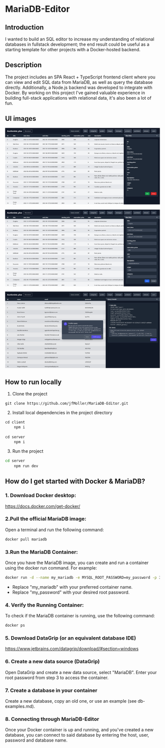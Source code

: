 # **MariaDB-Editor**

## **Introduction**
I wanted to build an SQL editor to increase my understanding of relational databases in fullstack development; the end result could be useful as a starting template for other projects with a Docker-hosted backend.

## **Description**
The project includes an SPA React + TypeScript frontend client where you can view and edit SQL data from MariaDB, as well as query the database directly. Additionally, a Node.js backend was developed to integrate with Docker. By working on this project I've gained valuable experience in building full-stack applications with relational data, it's also been a lot of fun.

## **UI images**
![Inspecting Data](https://github.com/jfMoller/MariaDB-Editor/blob/main/images/data_inspection.png?raw=true)

![Editing Data](https://github.com/jfMoller/MariaDB-Editor/blob/main/images/data_editing.png?raw=true)

![Executing Queries](https://github.com/jfMoller/MariaDB-Editor/blob/main/images/executing_query.png?raw=true)

## **How to run locally**

1.	Clone the project
```
git clone https://github.com/jfMoller/MariaDB-Editor.git
```

2.	Install local dependencies in the project directory
```
cd client
    npm i

cd server
    npm i
```
3.	Run the project
```bash
cd server
    npm run dev
```
## **How do I get started with Docker & MariaDB?**
### 1. Download Docker desktop:
https://docs.docker.com/get-docker/

### 2.Pull the official MariaDB image:
Open a terminal and run the following command:
```bash
docker pull mariadb
```
### 3.Run the MariaDB Container: 
Once you have the MariaDB image, you can create and run a container using the docker run command. For example:
```bash
docker run -d --name my_mariadb -e MYSQL_ROOT_PASSWORD=my_password -p 3306:3306 mariadb
```
* Replace "my_mariadb" with your preferred container name.
* Replace "my_password" with your desired root password.

### 4. Verify the Running Container: 
To check if the MariaDB container is running, use the following command:
```bash
docker ps
```
### 5. Download DataGrip (or an equivalent database IDE)
https://www.jetbrains.com/datagrip/download/#section=windows

### 6. Create a new data source (DataGrip)
Open DataGrip and create a new data source, select "MariaDB". Enter your root password from step 3 to access the container.

### 7. Create a database in your container
Create a new database, copy an old one, or use an example (see db-examples.md).

### 8. Connecting through MariaDB-Editor
Once your Docker container is up and running, and you've created a new database, you can connect to said database by entering the host, user, password and database name.
